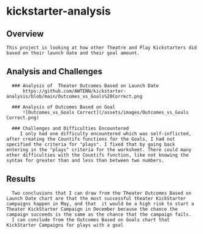 # kickstarter-analysis
  ## Overview
    This project is looking at how other Theatre and Play Kickstarters did based on their launch date and their goal amount.

  ## Analysis and Challenges
  
      ### Analysis of  Theater Outcomes Based on Launch Date
          https://github.com/AWTENN/kickstarter-analysis/blob/main/Outcomes_vs_Goals%20Correct.png
          
      ### Analysis of Outcomes Based on Goal 
          ![Outcomes_vs_Goals Correct](/assets/images/Outcomes_vs_Goals Correct.png)
          
      ### Challenges and Difficulties Encountered
         I only had one difficulty encountered which was self-inflicted, after creating the Countifs functions for the Goals, I had not specified the criteria for "plays". I fixed that by going back entering in the "plays" criteria for the worksheet. There could many other difficulties with the Countifs function, like not knowing the syntax for greater than and less than between two numbers. 
         
   ## Results
   
      Two conclusions that I can draw from the Theater Outcomes Based on Launch Date chart are that the most successful theater KickStarter campaigns happen in May, and that  it would be a high risk to start a Theater KickStarter Campaign in December because the chance the campaign succeeds is the same as the chance that the campaign fails.
      I can conclude from the Outcomes Based on Goals chart that KickStarter Campaigns for plays with a goal
      
      
          
          
      

